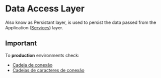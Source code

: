 # Data Access Layer

Also know as Persistant layer, is used to persist the data passed from the Application
([Services](../Services/)) layer.

## Important

To **production** environments check:

- [Cadeia de conexão](https://docs.microsoft.com/pt-br/ef/core/managing-schemas/scaffolding?tabs=dotnet-core-cli#connection-string)
- [Cadeias de caracteres de conexão](https://docs.microsoft.com/pt-br/ef/core/miscellaneous/connection-strings)
